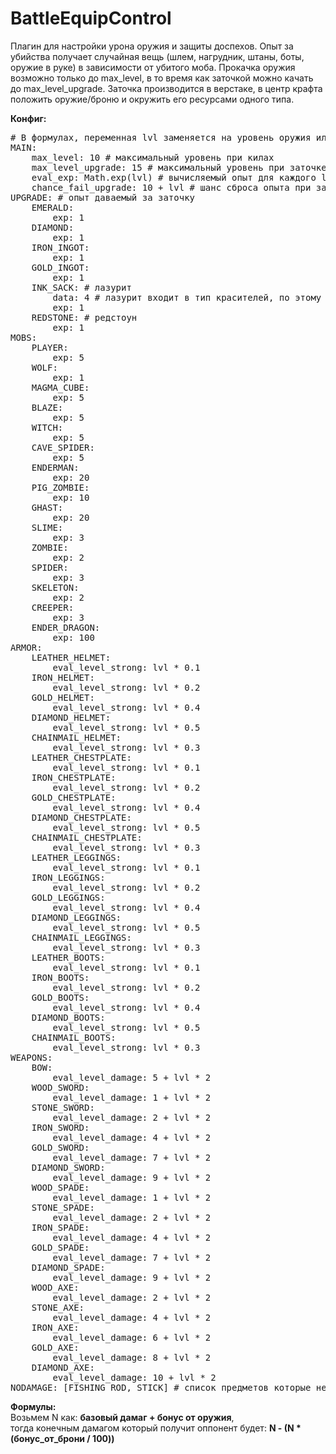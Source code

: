 BattleEquipControl
==================

Плагин для настройки урона оружия и защиты доспехов.
Опыт за убийства получает случайная вещь (шлем, нагрудник, штаны, боты, оружие в руке) в зависимости от убитого моба.
Прокачка оружия возможно только до max_level, в то время как заточкой можно качать до max_level_upgrade.
Заточка производится в верстаке, в центр крафта положить оружие/броню и окружить его ресурсами одного типа.

<b>Конфиг:</b>
<pre>
# В формулах, переменная lvl заменяется на уровень оружия или брони. Диапазон [1, 2, ... N - 1, N]
MAIN:
    max_level: 10 # максимальный уровень при килах
    max_level_upgrade: 15 # максимальный уровень при заточке
    eval_exp: Math.exp(lvl) # вычисляемый опыт для каждого lvl-а
    chance_fail_upgrade: 10 + lvl # шанс сброса опыта при заточке (от 0 до 100 в процентах)
UPGRADE: # опыт даваемый за заточку
    EMERALD:
        exp: 1
    DIAMOND:
        exp: 1
    IRON_INGOT:
        exp: 1
    GOLD_INGOT:
        exp: 1
    INK_SACK: # лазурит
        data: 4 # лазурит входит в тип красителей, по этому у него своё поле DATA
        exp: 1
    REDSTONE: # редстоун
        exp: 1
MOBS:
    PLAYER:
        exp: 5
    WOLF:
        exp: 1
    MAGMA_CUBE:
        exp: 5
    BLAZE:
        exp: 5
    WITCH:
        exp: 5
    CAVE_SPIDER:
        exp: 5
    ENDERMAN:
        exp: 20
    PIG_ZOMBIE:
        exp: 10
    GHAST:
        exp: 20
    SLIME:
        exp: 3
    ZOMBIE:
        exp: 2
    SPIDER:
        exp: 3
    SKELETON:
        exp: 2
    CREEPER:
        exp: 3
    ENDER_DRAGON:
        exp: 100
ARMOR:
    LEATHER_HELMET:
        eval_level_strong: lvl * 0.1
    IRON_HELMET:
        eval_level_strong: lvl * 0.2
    GOLD_HELMET:
        eval_level_strong: lvl * 0.4
    DIAMOND_HELMET:
        eval_level_strong: lvl * 0.5
    CHAINMAIL_HELMET:
        eval_level_strong: lvl * 0.3
    LEATHER_CHESTPLATE:
        eval_level_strong: lvl * 0.1
    IRON_CHESTPLATE:
        eval_level_strong: lvl * 0.2
    GOLD_CHESTPLATE:
        eval_level_strong: lvl * 0.4
    DIAMOND_CHESTPLATE:
        eval_level_strong: lvl * 0.5
    CHAINMAIL_CHESTPLATE:
        eval_level_strong: lvl * 0.3
    LEATHER_LEGGINGS:
        eval_level_strong: lvl * 0.1
    IRON_LEGGINGS:
        eval_level_strong: lvl * 0.2
    GOLD_LEGGINGS:
        eval_level_strong: lvl * 0.4
    DIAMOND_LEGGINGS:
        eval_level_strong: lvl * 0.5
    CHAINMAIL_LEGGINGS:
        eval_level_strong: lvl * 0.3
    LEATHER_BOOTS:
        eval_level_strong: lvl * 0.1
    IRON_BOOTS:
        eval_level_strong: lvl * 0.2
    GOLD_BOOTS:
        eval_level_strong: lvl * 0.4
    DIAMOND_BOOTS:
        eval_level_strong: lvl * 0.5
    CHAINMAIL_BOOTS:
        eval_level_strong: lvl * 0.3
WEAPONS:
    BOW:
        eval_level_damage: 5 + lvl * 2
    WOOD_SWORD:
        eval_level_damage: 1 + lvl * 2
    STONE_SWORD:
        eval_level_damage: 2 + lvl * 2
    IRON_SWORD:
        eval_level_damage: 4 + lvl * 2
    GOLD_SWORD:
        eval_level_damage: 7 + lvl * 2
    DIAMOND_SWORD:
        eval_level_damage: 9 + lvl * 2
    WOOD_SPADE:
        eval_level_damage: 1 + lvl * 2
    STONE_SPADE:
        eval_level_damage: 2 + lvl * 2
    IRON_SPADE:
        eval_level_damage: 4 + lvl * 2
    GOLD_SPADE:
        eval_level_damage: 7 + lvl * 2
    DIAMOND_SPADE:
        eval_level_damage: 9 + lvl * 2
    WOOD_AXE:
        eval_level_damage: 2 + lvl * 2
    STONE_AXE:
        eval_level_damage: 4 + lvl * 2
    IRON_AXE:
        eval_level_damage: 6 + lvl * 2
    GOLD_AXE:
        eval_level_damage: 8 + lvl * 2
    DIAMOND_AXE:
        eval_level_damage: 10 + lvl * 2
NODAMAGE: [FISHING_ROD, STICK] # список предметов которые не наносят дамага
</pre>

<b>Формулы:</b><br/>
Возьмем N как: <b>базовый дамаг + бонус от оружия</b>,<br/>
тогда конечным дамагом который получит оппонент будет: <b>N - (N * (бонус\_от\_брони / 100))</b>
